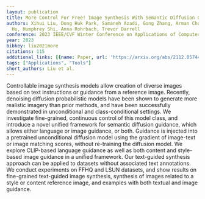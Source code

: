 ```yaml
---
layout: publication
title: More Control For Free! Image Synthesis With Semantic Diffusion Guidance
authors: Xihui Liu, Dong Huk Park, Samaneh Azadi, Gong Zhang, Arman Chopikyan, Yuxiao
  Hu, Humphrey Shi, Anna Rohrbach, Trevor Darrell
conference: 2023 IEEE/CVF Winter Conference on Applications of Computer Vision (WACV)
year: 2023
bibkey: liu2021more
citations: 115
additional_links: [{name: Paper, url: 'https://arxiv.org/abs/2112.05744'}]
tags: ["Applications", "Tools"]
short_authors: Liu et al.
---
```

Controllable image synthesis models allow creation of diverse images based on
text instructions or guidance from a reference image. Recently, denoising
diffusion probabilistic models have been shown to generate more realistic
imagery than prior methods, and have been successfully demonstrated in
unconditional and class-conditional settings. We investigate fine-grained,
continuous control of this model class, and introduce a novel unified framework
for semantic diffusion guidance, which allows either language or image
guidance, or both. Guidance is injected into a pretrained unconditional
diffusion model using the gradient of image-text or image matching scores,
without re-training the diffusion model. We explore CLIP-based language
guidance as well as both content and style-based image guidance in a unified
framework. Our text-guided synthesis approach can be applied to datasets
without associated text annotations. We conduct experiments on FFHQ and LSUN
datasets, and show results on fine-grained text-guided image synthesis,
synthesis of images related to a style or content reference image, and examples
with both textual and image guidance.